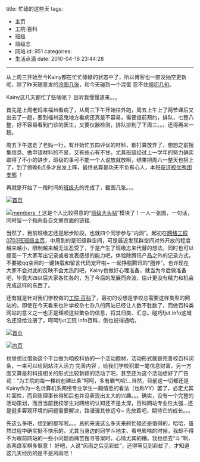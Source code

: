 title: 忙碌的这些天
tags:
  - 主页
  - 工院·百科
  - 班级
  - 班级志
  - 网站
id: 951
categories:
  - 生活点滴
date: 2010-04-16 23:44:28
---

从上周三开始至今Kainy都在忙忙碌碌的状态中了，所以博客也一直没抽空更新呢，除了昨天随意发的[冷图几张](http://blog.kainy.cn/2010/04/%e5%86%b7%e5%9b%be%e5%87%a0%e5%bc%a0/)，和今天碰到一个混蛋 忍不住[唠叨几句](http://blog.kainy.cn/2010/04/%e5%a5%bd%e4%ba%ba%e9%9a%be%e5%81%9a-%e5%8f%91%e8%85%be%e8%ae%af%e5%be%ae%e5%8d%9a%e9%82%80%e8%af%b7%e6%9c%89%e6%84%9f/)。

Kainy这几天都忙了些啥呢？ 且听我慢慢道来。。。

首先是上周老妈来福州看病了，从周三下午开始往外跑，周五上午上了两节课后又出去了一趟，要到福州这鬼地方看病还真是不容易，需要提前预约，排队，七整八整，好不容易看到门诊的医生，又要仪器检测，排队排到了下周三。。。还得再来一趟。

周五下午送走了老妈一行，有开始忙五四评优的材料，都打算放弃了，想想之前搜集信息、做申请材料的不易，又有些心有不甘，尤其班级经过上一学年的努力确实取得了不小的进步，班级的事可不能一个人说放就放啊，结果把周六一整天也搭上了，到了傍晚6点多才出发上阵，最终总算是功夫不负有心人，本班[获评校优秀团支部](http://0703.fjut.us/clog/2010/%e6%a0%a1%e4%bc%98%e7%a7%80%e5%9b%a2%e6%94%af%e9%83%a8.htm) ！<!--more-->

再就是开始了一段时间的[班级志](http://0703.fjut.us/clog/)的完成了，截图几张。。。

[![](http://a.kainy.cn/201004/clog1.jpg "首页")](http://a.kainy.cn/201004/clog1.jpg)

[![](http://a.kainy.cn/201004/clog2.jpg "members ！")](http://a.kainy.cn/201004/clog2.jpg)这是个人比较得意的“[班级大头贴](http://0703.fjut.us/clog/about/members)”模块了！一人一张图，一句话，同时留一个指向各自文章页面的链接.

当然了，目前班级志还是起步阶段，也就四个同学参与“内测”。起初在[网络工程0703班班级主页](http://0703.fjut.us/)，中用到的是班级群空间，可是最近发现群空间对外开放的程度越来越小，限制越来越无法忍受了，于是产生了班级志来代替的想法，同时也可以提高一下大家写出记录或者发表感想的能力吧，体验除腾讯产品之外的记录方式，不要被qq空间的一键转载和留言代码宠坏啦~ 一起挣脱腾讯的“圈养”。也许现在大家不会对此的反映不会太热烈吧，Kainy也做好心理准备，就当为今后做准备吧，毕竟大四以后大家各忙各的，为了今后的发展而奔波，估计更没有精力和机会完成这样的东西了。

还有就是针对我们学校做的[工院·百科](http://fjut.info/)了，最初的设想是学校总需要这样类型的网站的，即使在今天看来也许学校杂七杂八的网站已经让人数不胜数了，而做百科类网站的意义之一也正是理顺这些繁杂的信息，将其归类、汇总。碰巧fjut.info这域名还没给注册了，呵呵fjut工院 info百科，倒也说得通哈。

[![](http://a.kainy.cn/201004/%E5%B7%A5%E9%99%A2%E7%99%BE%E7%A7%91.jpg "首页")](http://a.kainy.cn/201004/%E5%B7%A5%E9%99%A2%E7%99%BE%E7%A7%91.jpg)

[![](http://a.kainy.cn/201004/%E5%B7%A5%E9%99%A2%E7%99%BE%E7%A7%91%E5%86%85%E9%A1%B5.jpg "内页")](http://a.kainy.cn/201004/%E5%B7%A5%E9%99%A2%E7%99%BE%E7%A7%91%E5%86%85%E9%A1%B5.jpg)

也曾想过借助这个平台做为咱校科协的一个活动题材，活动形式就是完善校百科词条，一来可以给网站注入活力 完善内容 ，给我们学校积累一笔信息财富，另一方面又算是和科技相关的形式比较新颖的活动了吧，甚至还为这个活动想好了广告词：“为工院的每一棵树创建此条”呵呵，多有霸气哈!...当然，目前这一切都还是Kainy作为一名计算机系网络专业学生一厢情愿的看法（也称YY）罢了，必定尤其片面性，而且陈理事长得知后也并没表现出太大的兴趣。。。确实，没有一个完整的活动策划，而且当前我校学生对网络的认知还不是太深，百科网站专业性太强...还是挺多客观环境的问题需要解决，路漫漫其修远兮~ 先放着吧，期待它的成长。。。

先这么多吧，想到的都写啦。。。总的来说这么多天来的忙碌还是值得的，哈哈，虽然过程中确实挺不快乐的，尤其当身边的同学斗地主、看电影啥的时候，我却不得不为眼前网站的一些小问题而痛苦搜寻答案时，心情尤其的糟。我也想去“斗”啊，杀两盘军棋多惬意！ 好吧，人说“风雨之后见彩虹”，还得等见到彩虹了，才知道这几天经历的是不是风雨哈！